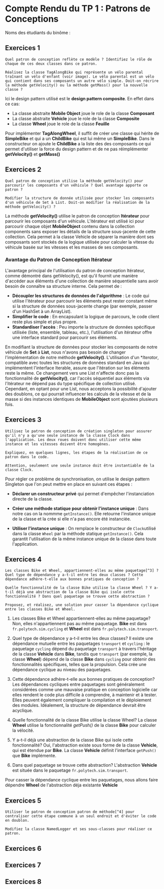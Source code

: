 # Compte Rendu du TP 1 : Patrons de Conceptions

Noms des étudiants du binôme :

## Exercices 1

    Quel patron de conception reflète ce modèle ? Identifiez le rôle de chaque de ces deux classes dans ce patron.
    
    Réalisez la classe TagAlongBike qui représente un vélo parental traînant un vélo d'enfant (voir image). Le vélo parental est un vélo qui contient dans ses composants un autre vélo simple. Doit-on récrire la méthode getVelocity() ou la méthode getMass() pour la nouvelle classe ?
    

Ici le design pattern utilisé est le **design pattern composite**. 
En effet dans ce cas:
* La classe abstraite **Mobile Object** joue le role de la classe **Composant**
* La classe abstraite **Vehicle** joue le role de la classe **Composite**
* La classe **Wheel** joue le role de la classe **Feuille** 

Pour implémenter **TagAlongWheel**, il suffit de créer une classe qui hérite de **SimpleBike** et qui a un **ChildBike** qui est 
lui même un **SimpleBike**. 
Dans le constructeur on ajoute le **ChildBike** a la liste des des composants ce qui permet d'utiliser la force du design pattern et de ne pas 
réimplémenter **getVelocity()** et **getMass()**


## Exercices 2

    Quel patron de conception utilise la méthode getVelocity() pour parcourir les composants d'un véhicule ? Quel avantage apporte ce patron ?
    
    Modifier la structure de donnée utilisée pour stocker les composants d'un véhicule de Set à List. Doit-on modifier la réalisation de la méthode getVelocity() ?

La méthode **getVelocity()** utilise le patron de conception **Itérateur** pour parcourir les composants d'un véhicule. L'itérateur est utilisé ici pour parcourir chaque objet **MobileObject** contenu dans la collection components sans exposer les détails de la structure sous-jacente de cette collection. 
Cela permet à la classe Vehicle de séparer la manière dont ses composants sont stockés de la logique utilisée pour calculer la vitesse du véhicule basée sur les vitesses et les masses de ses composants.

### Avantage du Patron de Conception Itérateur
L'avantage principal de l'utilisation du patron de conception Itérateur, comme démontré dans getVelocity(), est qu'il fournit une manière d'accéder aux éléments d'une collection de manière séquentielle sans avoir besoin de connaître sa structure interne. Cela permet de :

* **Découpler les structures de données de l'algorithme** : Le code qui utilise l'itérateur pour parcourir les éléments peut rester constant même si la structure de données sous-jacente change (par exemple, passer d'un HashSet à un ArrayList).
* **Simplifier le code** : En encapsulant la logique de parcours, le code client reste plus simple et plus propre.
* **Standardiser l'accès** : Peu importe la structure de données spécifique utilisée (liste, ensemble, tableau, etc.), l'utilisation d'un itérateur offre une interface standard pour parcourir ses éléments.

En modifiant la structure de données pour stocker les composants de notre véhicule de **Set** à **List**, nous n'avons pas besoin de changer l'implémentation de notre méthode **getVelocity()**.
L'utilisation d'un **Iterator*, compatible avec toutes les structures de données standard en Java qui implémentent l'interface Iterable, assure que l'itération sur les éléments reste la même. 
Ce changement vers une List n'affecte donc pas la fonctionnalité de **getVelocity()**, car l'accès séquentiel aux éléments via l'itérateur ne dépend pas du type spécifique de collection utilisé. 
Cependant, en optant pour une List, nous acceptons la possibilité d'ajouter des doublons, ce qui pourrait influencer les calculs de la vitesse et de la masse si des instances identiques de **MobileObject** sont ajoutées plusieurs fois.

## Exercices 3
    
    Utilisez le patron de conception de création singleton pour assurer qu'il n'y a qu'une seule instance de la classe Clock dans l'application. Les deux roues doivent donc utiliser cette même instance et les vitesses doivent être homogènes.
    
    Expliquez, en quelques lignes, les étapes de la réalisation de ce patron dans le code.
    
    Attention, seulement une seule instance doit être instantiable de la classe Clock.


Pour régler ce problème de synchronisation, on utilise le design pattern Singleton que l'on peut mettre en place en suivant ces étapes : 

- **Déclarer un constructeur privé** qui permet d'empêcher l'instanciation directe de la classe.

- **Créer une méthode statique pour obtenir l'instance unique** : Dans notre cas on la nommme `getInstance()`. Elle retourne l'instance unique de la classe et la crée si elle n'a pas encore été instanciée.

- **Utiliser l'instance unique** : On remplace le constructeur de `Clock`utilisé dans la classe `Wheel` par la méthode statique `getInstance()`. Cela garantit l'utilisation de la même instance unique de la classe dans toute l'application.




## Exercices 4

    Les classes Bike et Wheel, appartiennent-elles au même paquetage[^3] ? Quel type de dépendance y a-t-il entre les deux classes ? Cette dépendance adhère-t-elle aux bonnes pratiques de conception ?
    
    Quelle fonctionnalité de la classe Bike utilise la classe Wheel ? Y a-t-il déjà une abstraction de la classe Bike qui isole cette fonctionnalité ? Dans quel paquetage se trouve cette abstraction ?
    
    Proposez, et réalisez, une solution pour casser la dépendance cyclique entre les classes Bike et Wheel.

1. Les classes Bike et Wheel appartiennent-elles au même paquetage?
Non, elles n'appartiennent pas au même paquetage. **Bike** est dans `fr.polytech.sim.cycling` et **Wheel** est dans `fr.polytech.sim.transport`.

2. Quel type de dépendance y a-t-il entre les deux classes?
Il existe une dépendance mutuelle entre les paquetages `transport` et `cycling` : le paquetage `cycling` dépend du paquetage `transport` à travers l'héritage de la classe **Vehicle** dans **Bike**, tandis que `transport` (par exemple, la classe **Wheel**) dépend de la classe **Bike** dans `cycling` pour obtenir des fonctionnalités spécifiques, telles que la propulsion. 
Cela crée une dépendance cyclique au niveau des paquetages.

3. Cette dépendance adhère-t-elle aux bonnes pratiques de conception?
Les dépendances cycliques entre paquetages sont généralement considérées comme une mauvaise pratique en conception logicielle car elles rendent le code plus difficile à comprendre, à maintenir et à tester. 
Elles peuvent également compliquer la compilation et le déploiement des modules. Idéalement, la structure de dépendance devrait être acyclique.

4. Quelle fonctionnalité de la classe Bike utilise la classe Wheel?
La classe **Wheel** utilise la fonctionnalité *getPush()* de la classe **Bike** pour calculer la vélocité.

5. Y a-t-il déjà une abstraction de la classe Bike qui isole cette fonctionnalité?
Oui, l'abstraction existe sous forme de la classe **Vehicle**, qui est étendue par **Bike**. La classe **Vehicle** définit l'interface `getPush()` que **Bike** implémente.

6. Dans quel paquetage se trouve cette abstraction?
L'abstraction **Vehicle** est située dans le paquetage `fr.polytech.sim.transport`.

Pour casser la dépendance cyclique entre les paquetages, nous allons faire dépendre **Wheel** de l'abstraction déja existante **Vehicle**

## Exercices 5


    Utiliser le patron de conception patron de méthode[^4] pour centraliser cette étape commune à un seul endroit et d'éviter le code en doublon.
    
    Modifiez la classe NamedLogger et ses sous-classes pour réaliser ce patron.






## Exercices 6

## Exercices 7

## Exercices 8


